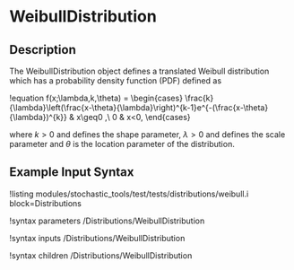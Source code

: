 # WeibullDistribution

## Description

The WeibullDistribution object defines a translated Weibull distribution which
has a probability density function (PDF) defined as

!equation
f(x;\lambda,k,\theta) =
\begin{cases}
\frac{k}{\lambda}\left(\frac{x-\theta}{\lambda}\right)^{k-1}e^{-(\frac{x-\theta}{\lambda})^{k}} & x\geq0 ,\\
0 & x<0,
\end{cases}

where $k > 0$ and defines the shape parameter, $\lambda > 0$ and defines the scale parameter and $\theta$ is the location parameter of the distribution.

## Example Input Syntax

!listing modules/stochastic_tools/test/tests/distributions/weibull.i block=Distributions

!syntax parameters /Distributions/WeibullDistribution

!syntax inputs /Distributions/WeibullDistribution

!syntax children /Distributions/WeibullDistribution
